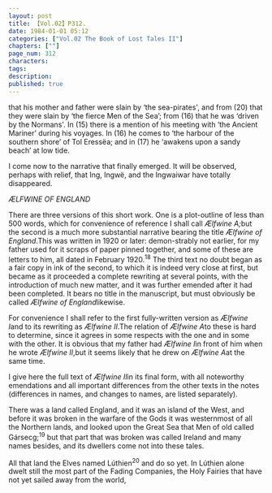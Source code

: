 ```yaml
---
layout: post
title: 【Vol.02】P312.
date: 1984-01-01 05:12
categories: ["Vol.02 The Book of Lost Tales II"]
chapters: [""]
page_num: 312
characters: 
tags: 
description: 
published: true
---
```


<p style="text-indent: 0;">
that his mother and father were slain by ‘the sea-pirates', and from (20) that they were slain by ‘the fierce Men of the Sea’; from (16) that he was ‘driven by the Normans'. In (15) there is a mention of his meeting with ‘the Ancient Mariner’ during his voyages. In (16) he comes to ‘the harbour of the southern shore’ of Tol Eressëa; and in (17) he ‘awakens upon a sandy beach’ at low tide.
</p>

I come now to the narrative that finally emerged. It will be observed, perhaps with relief, that Ing, Ingwë, and the Ingwaiwar have totally disappeared.

<I>ÆLFWINE OF ENGLAND</I>

There are three versions of this short work. One is a plot-outline of less than 500 words, which for convenience of reference I shall call <I>Ælfwine A;</I>but the second is a much more substantial narrative bearing the title <I>Ælfwine of England</I>.This was written in 1920 or later: demon-strably not earlier, for my father used for it scraps of paper pinned together, and some of these are letters to him, all dated in February 1920.<SUP>18</SUP> The third text no doubt began as a fair copy in ink of the second, to which it is indeed very close at first, but became as it proceeded a complete rewriting at several points, with the introduction of much new matter, and it was further emended after it had been completed. It bears no title in the manuscript, but must obviously be called <I>Ælfwine of England</I>likewise.

For convenience I shall refer to the first fully-written version as <I>Ælfwine I</I>and to its rewriting as <I>Ælfwine II</I>.The relation of <I>Ælfwine A</I>to these is hard to determine, since it agrees in some respects with the one and in some with the other. It is obvious that my father had <I>Ælfwine I</I>in front of him when he wrote <I>Ælfwine II</I>,but it seems likely that he drew on <I>Ælfwine A</I>at the same time.

I give here the full text of <I>Ælfwine II</I>in its final form, with all noteworthy emendations and all important differences from the other texts in the notes (differences in names, and changes to names, are listed separately).

There was a land called England, and it was an island of the West, and before it was broken in the warfare of the Gods it was westernmost of all the Northern lands, and looked upon the Great Sea that Men of old called Gársecg;<SUP>19</SUP> but that part that was broken was called Ireland and many names besides, and its dwellers come not into these tales.

All that land the Elves named Lúthien<SUP>20</SUP> and do so yet. In Lúthien alone dwelt still the most part of the Fading Companies, the Holy Fairies that have not yet sailed away from the world,

